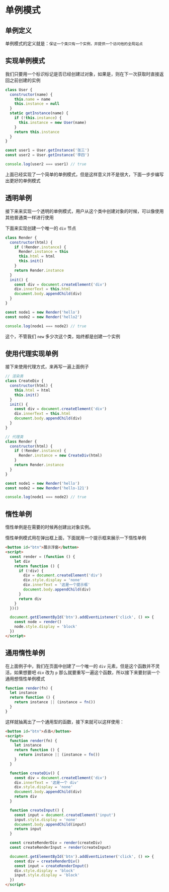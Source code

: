 # 单例模式

## 单例定义

单例模式的定义就是：`保证一个类只有一个实例，并提供一个访问他的全局站点`

## 实现单例模式

我们只要用一个标识标记是否已经创建过对象，如果是，则在下一次获取时直接返回之前创建的实例

```js
class User {
  constructor(name) {
    this.name = name
    this.instance = null
  }
  static getInstance(name) {
    if (!this.instance) {
      this.instance = new User(name)
    }
    return this.instance
  }
}

const user1 = User.getInstance('张三')
const user2 = User.getInstance('李四')

console.log(user2 === user1) // true
```

上面已经实现了一个简单的单例模式，但是这样意义并不是很大，下面一步步编写出更好的单例模式

## 透明单例

接下来来实现一个透明的单例模式，用户从这个类中创建对象的时候，可以像使用其他普通类一样进行使用

下面来实现创建一个唯一的 `div` 节点

```js
class Render {
  constructor(html) {
    if (!Render.instance) {
      Render.instance = this
      this.html = html
      this.init()
    }
    return Render.instance
  }
  init() {
    const div = document.createElement('div')
    div.innerText = this.html
    document.body.appendChild(div)
  }
}

const node1 = new Render('hello')
const node2 = new Render('hello2')

console.log(node1 === node2) // true
```

这个，不管我们 `new` 多少次这个类，始终都是创建一个实例

## 使用代理实现单例

接下来使用代理方式，来再写一遍上面例子

```js
// 渲染类
class CreateDiv {
  constructor(html) {
    this.html = html
    this.init()
  }
  init() {
    const div = document.createElement('div')
    div.innerText = this.html
    document.body.appendChild(div)
  }
}

// 代理类
class Render {
  constructor(html) {
    if (!Render.instance) {
      Render.instance = new CreateDiv(html)
    }
    return Render.instance
  }
}

const node1 = new Render('hello')
const node2 = new Render('hello-121')

console.log(node1 === node2) // true
```

## 惰性单例

惰性单例是在需要的时候再创建出对象实例。

惰性单例模式用在弹出框上面，下面就用一个提示框来展示一下惰性单例

```html
<button id="btn">展示浮窗</button>
<script>
  const render = (function () {
    let div
    return function () {
      if (!div) {
        div = document.createElement('div')
        div.style.display = 'none'
        div.innerText = '这是一个提示框'
        document.body.appendChild(div)
      }
      return div
    }
  })()

  document.getElementById('btn').addEventListener('click', () => {
    const node = render()
    node.style.display = 'block'
  })
</script>
```

## 通用惰性单例

在上面例子中，我们在页面中创建了一个唯一的 `div` 元素，但是这个函数并不灵活，如果想要吧 `div` 改为 `p` 那么就要重写一遍这个函数，所以接下来要封装一个通用想惰性单例模式

```js
function render(fn) {
  let instance
  return function () {
    return instance || (instance = fn())
  }
}
```

这样就抽离出了一个通用型的函数，接下来就可以这样使用：

```html
<button id="btn">点击</button>
<script>
  function render(fn) {
    let instance
    return function () {
      return instance || (instance = fn())
    }
  }

  function createDiv() {
    const div = document.createElement('div')
    div.innerText = '这是一个 div'
    div.style.display = 'none'
    document.body.appendChild(div)
    return div
  }

  function createInput() {
    const input = document.createElement('input')
    input.style.display = 'none'
    document.body.appendChild(input)
    return input
  }

  const createRenderDiv = render(createDiv)
  const createRenderInput = render(createInput)

  document.getElementById('btn').addEventListener('click', () => {
    const div = createRenderDiv()
    const input = createRenderInput()
    div.style.display = 'block'
    input.style.display = 'block'
  })
</script>
```
